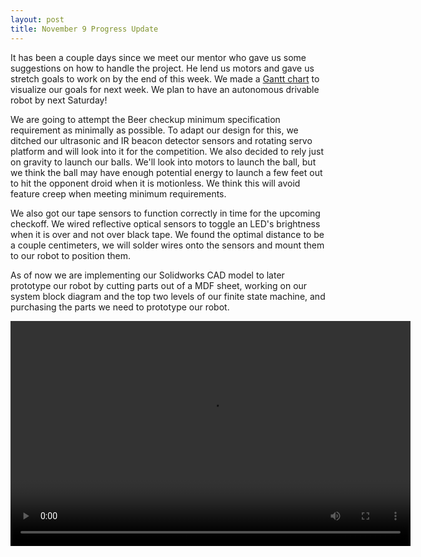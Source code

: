 ```yaml
---
layout: post
title: November 9 Progress Update
---
```


It has been a couple days since we meet our mentor who gave us some suggestions on how to handle the project. He lend us motors and gave us stretch goals to work on by the end of this week. We made a [Gantt chart](http://iamtechknow.github.io/118website/#gantt) to visualize our goals for next week. We plan to have an autonomous drivable robot by next Saturday! 

We are going to attempt the Beer checkup minimum specification requirement as minimally as possible. To adapt our design for this, we ditched our ultrasonic and IR beacon detector sensors and rotating servo platform and will look into it for the competition. We also decided to rely just on gravity to launch our balls. We'll look into motors to launch the ball, but we think the ball may have enough potential energy to launch a few feet out to hit the opponent droid when it is motionless. We think this will avoid feature creep when meeting minimum requirements.

We also got our tape sensors to function correctly in time for the upcoming checkoff. We wired reflective optical sensors to toggle an LED's brightness when it is over and not over black tape. We found the optimal distance to be a couple centimeters, we will solder wires onto the sensors and mount them to our robot to position them.

As of now we are implementing our Solidworks CAD model to later prototype our robot by cutting parts out of a MDF sheet, working on our system block diagram and the top two levels of our finite state machine, and purchasing the parts we need to prototype our robot.

<video src="http://iamtechknow.github.io/118website/images/working_tape_short.mp4" width="640" height="360" controls></video>
